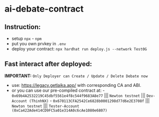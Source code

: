 # ai-debate-contract

## Instruction:
- setup `npx` - `npm`
- put you own prvkey in `.env`
- deploy your contract: `npx hardhat run deploy.js --network Test0G`
## Fast interact after deployed:
**IMPORTANT:** `Only Deployer can Create / Update / Delete Debate now`
- use: https://legacy.getlaika.app/ with corresponding CA and ABI.
- or you can use our pre-compiled contract at:
        - `0x69b4A2532219C45dbf5561e4f8c544f9683A8e77` ||| `Newton testnet` ||| `Dev-Account (ThinhNX)`
        - `0x670113CFA2542Ce6828b0001298d77d6e2E3708f` ||| `Newton testnet` ||| `Tester-Account (0xCa422Ade414CD9FC5a01e314A0c6cAe1080e6807)`
